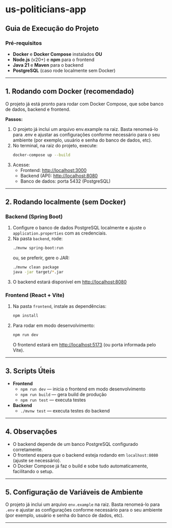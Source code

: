 # us-politicians-app

## Guia de Execução do Projeto

### Pré-requisitos

- **Docker** e **Docker Compose** instalados **OU**
- **Node.js** (v20+) e **npm** para o frontend
- **Java 21** e **Maven** para o backend
- **PostgreSQL** (caso rode localmente sem Docker)

---

## 1. Rodando com Docker (recomendado)

O projeto já está pronto para rodar com Docker Compose, que sobe banco de dados, backend e frontend.

**Passos:**

1. O projeto já inclui um arquivo env.example na raiz. Basta renomeá-lo para .env e ajustar as configurações conforme necessário para o seu ambiente (por exemplo, usuário e senha do banco de dados, etc).
2. No terminal, na raiz do projeto, execute:
   ```bash
   docker-compose up --build
   ```
3. Acesse:
   - Frontend: [http://localhost:3000](http://localhost:3000)
   - Backend (API): [http://localhost:8080](http://localhost:8080)
   - Banco de dados: porta 5432 (PostgreSQL)

---

## 2. Rodando localmente (sem Docker)

### Backend (Spring Boot)

1. Configure o banco de dados PostgreSQL localmente e ajuste o `application.properties` com as credenciais.
2. Na pasta `backend`, rode:
   ```bash
   ./mvnw spring-boot:run
   ```
   ou, se preferir, gere o JAR:
   ```bash
   ./mvnw clean package
   java -jar target/*.jar
   ```
3. O backend estará disponível em [http://localhost:8080](http://localhost:8080)

### Frontend (React + Vite)

1. Na pasta `frontend`, instale as dependências:
   ```bash
   npm install
   ```
2. Para rodar em modo desenvolvimento:
   ```bash
   npm run dev
   ```
   O frontend estará em [http://localhost:5173](http://localhost:5173) (ou porta informada pelo Vite).

---

## 3. Scripts Úteis

- **Frontend**
  - `npm run dev` — inicia o frontend em modo desenvolvimento
  - `npm run build` — gera build de produção
  - `npm run test` — executa testes
- **Backend**
  - `./mvnw test` — executa testes do backend

---

## 4. Observações

- O backend depende de um banco PostgreSQL configurado corretamente.
- O frontend espera que o backend esteja rodando em `localhost:8080` (ajuste se necessário).
- O Docker Compose já faz o build e sobe tudo automaticamente, facilitando o setup.

---

## 5. Configuração de Variáveis de Ambiente

O projeto já inclui um arquivo `env.example` na raiz. Basta renomeá-lo para `.env` e ajustar as configurações conforme necessário para o seu ambiente (por exemplo, usuário e senha do banco de dados, etc).

---

